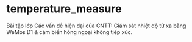# temperature_measure
Bài tập lớp Các vấn đề hiện đại của CNTT: Giám sát nhiệt độ từ xa bằng WeMos D1 &amp; cảm biến hồng ngoại không tiếp xúc.
